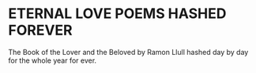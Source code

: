 # ETERNAL LOVE POEMS HASHED FOREVER
The Book of the Lover and the Beloved by Ramon Llull hashed day by day for the whole year for ever.
